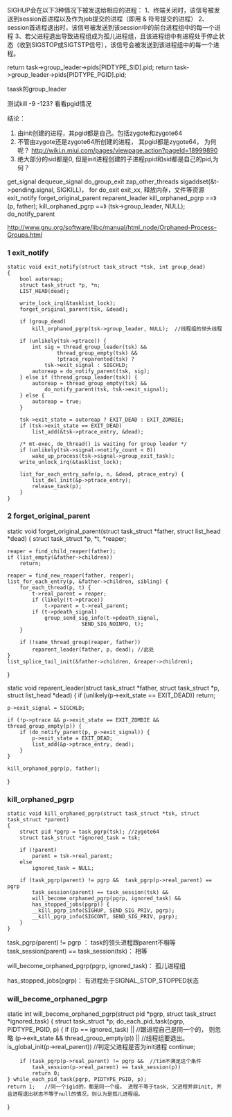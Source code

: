 SIGHUP会在以下3种情况下被发送给相应的进程：
 1、终端关闭时，该信号被发送到session首进程以及作为job提交的进程（即用 & 符号提交的进程）
 2、session首进程退出时，该信号被发送到该session中的前台进程组中的每一个进程
 3、若父进程退出导致进程组成为孤儿进程组，且该进程组中有进程处于停止状态（收到SIGSTOP或SIGTSTP信号），该信号会被发送到该进程组中的每一个进程。

return task->group_leader->pids[PIDTYPE_SID].pid;
return task->group_leader->pids[PIDTYPE_PGID].pid;


taask的group_leader

测试kill -9 -123?
看看pgid情况

结论：
1. 由init创建的进程，其pgid都是自己。包括zygote和zygote64
2. 不管由zygote还是zygote64所创建的进程， 其pgid都是zygote64， 为何呢？ http://wiki.n.miui.com/pages/viewpage.action?pageId=18999890
3. 绝大部分的sid都是0, 但是init进程创建的子进程ppid和sid都是自己的pid,为何？

get_signal
    dequeue_signal
    do_group_exit
        zap_other_threads
            sigaddset(&t->pending.signal, SIGKILL)， for
    do_exit
        exit_xx, 释放内存，文件等资源
        exit_notify
            forget_original_parent
                reparent_leader
                    kill_orphaned_pgrp   ==》 (p, father);
            kill_orphaned_pgrp   ==》 (tsk->group_leader, NULL);
            do_notify_parent


http://www.gnu.org/software/libc/manual/html_node/Orphaned-Process-Groups.html


### 1 exit_notify

    static void exit_notify(struct task_struct *tsk, int group_dead)
    {
        bool autoreap;
        struct task_struct *p, *n;
        LIST_HEAD(dead);

        write_lock_irq(&tasklist_lock);
        forget_original_parent(tsk, &dead);

        if (group_dead)
            kill_orphaned_pgrp(tsk->group_leader, NULL);  //线程组的领头线程

        if (unlikely(tsk->ptrace)) {
            int sig = thread_group_leader(tsk) &&
                    thread_group_empty(tsk) &&
                    !ptrace_reparented(tsk) ?
                tsk->exit_signal : SIGCHLD;
            autoreap = do_notify_parent(tsk, sig);
        } else if (thread_group_leader(tsk)) {
            autoreap = thread_group_empty(tsk) &&
                do_notify_parent(tsk, tsk->exit_signal);
        } else {
            autoreap = true;
        }

        tsk->exit_state = autoreap ? EXIT_DEAD : EXIT_ZOMBIE;
        if (tsk->exit_state == EXIT_DEAD)
            list_add(&tsk->ptrace_entry, &dead);

        /* mt-exec, de_thread() is waiting for group leader */
        if (unlikely(tsk->signal->notify_count < 0))
            wake_up_process(tsk->signal->group_exit_task);
        write_unlock_irq(&tasklist_lock);

        list_for_each_entry_safe(p, n, &dead, ptrace_entry) {
            list_del_init(&p->ptrace_entry);
            release_task(p);
        }
    }

### 2 forget_original_parent
static void forget_original_parent(struct task_struct *father,
                    struct list_head *dead)
{
    struct task_struct *p, *t, *reaper;

    reaper = find_child_reaper(father);
    if (list_empty(&father->children))
        return;

    reaper = find_new_reaper(father, reaper);
    list_for_each_entry(p, &father->children, sibling) {
        for_each_thread(p, t) {
            t->real_parent = reaper;
            if (likely(!t->ptrace))
                t->parent = t->real_parent;
            if (t->pdeath_signal)
                group_send_sig_info(t->pdeath_signal,
                            SEND_SIG_NOINFO, t);
        }

        if (!same_thread_group(reaper, father))
            reparent_leader(father, p, dead); //此处
    }
    list_splice_tail_init(&father->children, &reaper->children);
}


static void reparent_leader(struct task_struct *father, struct task_struct *p,
                struct list_head *dead)
{
    if (unlikely(p->exit_state == EXIT_DEAD))
        return;

    p->exit_signal = SIGCHLD;

    if (!p->ptrace && p->exit_state == EXIT_ZOMBIE && thread_group_empty(p)) {
        if (do_notify_parent(p, p->exit_signal)) {
            p->exit_state = EXIT_DEAD;
            list_add(&p->ptrace_entry, dead);
        }
    }

    kill_orphaned_pgrp(p, father);
}


### kill_orphaned_pgrp
    static void kill_orphaned_pgrp(struct task_struct *tsk, struct task_struct *parent)
    {
        struct pid *pgrp = task_pgrp(tsk); //zygote64
        struct task_struct *ignored_task = tsk;

        if (!parent)
            parent = tsk->real_parent;
        else
            ignored_task = NULL;

        if (task_pgrp(parent) != pgrp &&  task_pgrp(p->real_parent) == pgrp
            task_session(parent) == task_session(tsk) &&
            will_become_orphaned_pgrp(pgrp, ignored_task) &&
            has_stopped_jobs(pgrp)) {
            __kill_pgrp_info(SIGHUP, SEND_SIG_PRIV, pgrp);
            __kill_pgrp_info(SIGCONT, SEND_SIG_PRIV, pgrp);
        }
    }

task_pgrp(parent) != pgrp ： task的领头进程跟parent不相等
task_session(parent) == task_session(tsk)： 相等

will_become_orphaned_pgrp(pgrp, ignored_task)： 孤儿进程组

has_stopped_jobs(pgrp)： 有进程处于SIGNAL_STOP_STOPPED状态

### will_become_orphaned_pgrp

static int will_become_orphaned_pgrp(struct pid *pgrp,
                    struct task_struct *ignored_task)
{
    struct task_struct *p;
    do_each_pid_task(pgrp, PIDTYPE_PGID, p) {
        if ((p == ignored_task) || //跟进程自己是同一个的， 则忽略
            (p->exit_state && thread_group_empty(p)) ||  //线程组要退出。
            is_global_init(p->real_parent))  //判定父进程是否为init进程
            continue;

        if (task_pgrp(p->real_parent) != pgrp &&  //tim不满足这个条件
            task_session(p->real_parent) == task_session(p))
            return 0;
    } while_each_pid_task(pgrp, PIDTYPE_PGID, p);
    return 1;   //同一个igid的，都是同一个组。 进程不等于task, 父进程并非init, 并且进程退出状态不等于null的情况，则认为是孤儿进程组。
}
